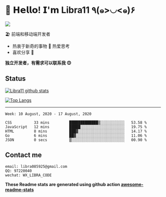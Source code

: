 # 🥳 𝗛𝗲𝗹𝗹𝗼! 𝗜'𝗺 Libra11 ٩(๑>◡<๑)۶

[![](https://img.shields.io/badge/-@Libra11-%23181717?style=flat-square&logo=github)](https://github.com/Libra11)

🏖 前端和移动端开发者

- 热衷于新奇的事物 🤩 热爱思考
- 喜欢分享 🧐

**独立开发者，有需求可以联系我 😊**

## Status

[![Libra11 github stats](https://github-readme-stats.vercel.app/api?username=Libra11&count_private=true&show_icons=true&theme=radical)](https://github.com/Libra11)

[![Top Langs](https://github-readme-stats.vercel.app/api/top-langs/?username=Libra11&theme=radical)](https://github.com/Libra11)

---

<!--START_SECTION:waka-->
```text
Week: 10 August, 2020 - 17 August, 2020

CSS          33 mins         █████████████▒░░░░░░░░░░░   53.58 % 
JavaScript   12 mins         █████░░░░░░░░░░░░░░░░░░░░   19.75 % 
HTML         8 mins          ███▓░░░░░░░░░░░░░░░░░░░░░   14.17 % 
Go           6 mins          ██▓░░░░░░░░░░░░░░░░░░░░░░   11.06 % 
JSON         0 secs          ▒░░░░░░░░░░░░░░░░░░░░░░░░   00.90 % 
```
<!--END_SECTION:waka-->

## Contact me

```text
email: libra085925@gmail.com
QQ: 97220040
wechat: WX_LIBRA_CODE
```

**These Readme stats are generated using github action [awesome-readme-stats](https://github.com/anmol098/waka-readme-stats)**
